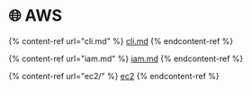 # 🌐 AWS

{% content-ref url="cli.md" %}
[cli.md](cli.md)
{% endcontent-ref %}

{% content-ref url="iam.md" %}
[iam.md](iam.md)
{% endcontent-ref %}

{% content-ref url="ec2/" %}
[ec2](ec2/)
{% endcontent-ref %}
